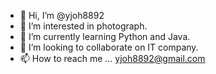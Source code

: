 - 👋 Hi, I’m @yjoh8892
- 👀 I’m interested in photograph.
- 🌱 I’m currently learning Python and Java.
- 💞️ I’m looking to collaborate on IT company.
- 📫 How to reach me ...
yjoh8892@gmail.com
<!---
yjoh8892/yjoh8892 is a ✨ special ✨ repository because its `README.md` (this file) appears on your GitHub profile.
You can click the Preview link to take a look at your changes.
--->
